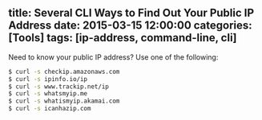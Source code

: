 title: Several CLI Ways to Find Out Your Public IP Address
date: 2015-03-15 12:00:00
categories: [Tools]
tags: [ip-address, command-line, cli]
---

Need to know your public IP address? Use one of the following:

```sh
$ curl -s checkip.amazonaws.com
$ curl -s ipinfo.io/ip
$ curl -s www.trackip.net/ip
$ curl -s whatsmyip.me
$ curl -s whatismyip.akamai.com
$ curl -s icanhazip.com
```
